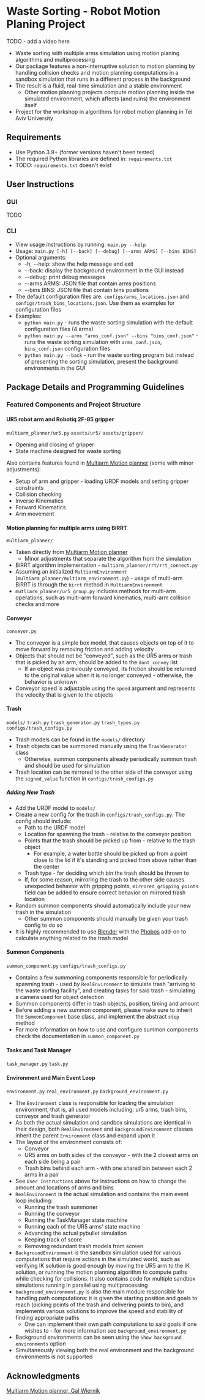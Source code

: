 # Waste Sorting - Robot Motion Planing Project
TODO - add a video here

* Waste sorting with multiple arms simulation using motion planing algorithms and multiprocessing
* Our package features a non-interruptive solution to motion planning by handling collision checks and motion planning computations in a sandbox simulation that runs in a different process in the background
* The result is a fluid, real-time simulation and a stable environment
  * Other motion planning projects compute motion planning inside the simulated environment, which affects (and ruins) the environment itself
* Project for the workshop in algorithms for robot motion planning in Tel Aviv University 	

## Requirements
* Use Python 3.9+ (former versions haven't been tested)
* The required Python libraries are defined in: `requirements.txt`
* TODO: `requirements.txt` doesn't exist

## User Instructions
### GUI
TODO

### CLI
* View usage instructions by running: `main.py --help`
* Usage: `main.py [-h] [--back] [--debug] [--arms ARMS] [--bins BINS]`
* Optional arguments:
  * -h, --help: show the help message and exit
  * --back: display the background environment in the GUI instead
  * --debug: print debug messages
  * --arms ARMS: JSON file that contain arms positions
  * --bins BINS: JSON file that contain bins positions
* The default configuration files are: `configs/arms_locations.json` and `configs/trash_bins_locations.json`. Use them as examples for configuration files
* Examples:
  * `python main.py` - runs the waste sorting simulation with the default configuration files (4 arms) 
  * `python main.py --arms "arms_conf.json" --bins "bins_conf.json"` - runs the waste sorting simulation with `arms_conf.json`, `bins_conf.json` configuration files
  * `python main.py --back` - run the waste sorting program but instead of presenting the sorting simulation, present the background environments in the GUI
 
## Package Details and Programming Guidelines
### Featured Components and Project Structure
#### UR5 robot arm and Robotiq 2F-85 gripper
`multiarm_planner/ur5.py` `assets/ur5/` `assets/gripper/`
* Opening and closing of gripper
* State machine designed for waste sorting
 
Also contains features found in [Multiarm Motion planner](https://github.com/galmw/centralized-multiarm-drrt) (some with minor adjustments):
* Setup of arm and gripper - loading URDF models and setting gripper constraints
* Collision checking
* Inverse Kinematics
* Forward Kinematics
* Arm movement

#### Motion planning for multiple arms using BiRRT
`multiarm_planner/`
* Taken directly from [Multiarm Motion planner](https://github.com/galmw/centralized-multiarm-drrt)
  * Minor adjustments that separate the algorithm from the simulation
* BiRRT algorithm implementation - `multiarm_planner/rrt/rrt_connect.py`
* Assuming an initialized `MultiarmEnvironment` (`multiarm_planner/multiarm_environment.py`) - usage of multi-arm BiRRT is through the `birrt` method in `MultiarmEnvironment`
* `mutliarm_planner/ur5_group.py` includes methods for multi-arm operations, such as multi-arm forward kinematics, multi-arm collision checks and more

#### Conveyor
`conveyor.py`
* The conveyor is a simple box model, that causes objects on top of it to move forward by removing friction and adding velocity
* Objects that should not be "conveyed", such as the UR5 arms or trash that is picked by an arm, should be added to the `dont_convey` list
  * If an object was previously conveyed, its friction should be returned to the original value when it is no longer conveyed - otherwise, the behavior is unknown
* Conveyor speed is adjustable using the `speed` argument and represents the velocity that is given to the objects

#### Trash
`models/` `trash.py` `trash_generator.py` `trash_types.py` `configs/trash_configs.py`
* Trash models can be found in the `models/` directory
* Trash objects can be summoned manually using the `TrashGenerator` class
  * Otherwise, summon components already periodically summon trash and should be used for simulation
* Trash location can be mirrored to the other side of the conveyor using the `signed_value` function in `configs/trash_configs.py`

##### Adding New Trash
* Add the URDF model to `models/`
* Create a new config for the trash in `configs/trash_configs.py`. The config should include:
  * Path to the URDF model
  * Location for spawning the trash - relative to the conveyor position
  * Points that the trash should be picked up from - relative to the trash object
    * For example, a water bottle should be picked up from a point close to the lid if it's standing and picked from above rather than the center
  * Trash type - for deciding which bin the trash should be thrown to
  * If, for some reason, mirroring the trash to the other side causes unexpected behavior with gripping points, `mirrored_gripping_points` field can be added to ensure correct behavior on mirrored trash location
* Random summon components should automatically include your new trash in the simulation
  * Other summon components should manually be given your trash config to do so
* It is highly recommended to use [Blender](https://www.blender.org/) with the [Phobos](https://github.com/dfki-ric/phobos) add-on to calculate anything related to the trash model

#### Summon Components
`summon_component.py` `configs/trash_configs.py`
* Contains a few summoning components responsible for periodically spawning trash - used by `RealEnvironment` to simulate trash "arriving to the waste sorting facility", and creating tasks for said trash - simulating a camera used for object detection
* Summon components differ in trash objects, position, timing and amount
* Before adding a new summon component, please make sure to inherit the `SummonComponent` base class, and implement the abstract `step` method
* For more information on how to use and configure summon components check the documentation in `summon_component.py`

#### Tasks and Task Manager
`task_manager.py` `task.py`

#### Environment and Main Event Loop
`environment.py` `real_environment.py` `background_environment.py`
* The `Environment` class is responsible for loading the simulation environment, that is, all used models including: ur5 arms, trash bins, conveyor and trash generator
* As both the actual simulation and sandbox simulations are identical in their design, both `RealEnvironment` and `BackgroundEnvironment` classes inherit the parent `Environment` class and expand upon it
* The layout of the environment consists of:
  * Conveyor
  * UR5 arms on both sides of the conveyor - with the 2 closest arms on each side being a pair
  * Trash bins behind each arm - with one shared bin between each 2 arms in a pair
* See `User Instructions` above for instructions on how to change the amount and locations of arms and bins 
* `RealEnvironment` is the actual simulation and contains the main event loop including:
  * Running the trash summoner
  * Running the conveyor
  * Running the TaskManager state machine
  * Running each of the UR5 arms' state machine
  * Advancing the actual pybullet simulation
  * Keeping track of score
  * Removing redundant trash models from screen
* `BackgroundEnvironment` is the sandbox simulation used for various computations that require actions in the simulated world, such as verifying IK solution is good enough by moving the UR5 arm to the IK solution, or running the motion planning algorithm to compute paths while checking for collisions. It also contains code for multiple sandbox simulations running in parallel using multiprocessing
* `background_environment.py` is also the main module responsible for handling path computations: it is given the starting position and goals to reach (picking points of the trash and delivering points to bin), and implements various solutions to improve the speed and stability of finding appropriate paths
  * One can implement their own path computations to said goals if one wishes to - for more information see `background_environment.py`
* Background environments can be seen using the `Show background environments` option
* Simultaneously viewing both the real environment and the background environments is not supported

## Acknowledgments
[Multiarm Motion planner, Gal Wiernik](https://github.com/galmw/centralized-multiarm-drrt)
